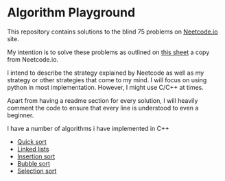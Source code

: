 # Algorithm Playground

This repository contains solutions to the blind 75 problems on [Neetcode.io](https://neetcode.io) site. 

My intention is to solve these problems as outlined on [this sheet](https://docs.google.com/spreadsheets/d/1MnkzzanUtLieQAnUXSDaHtDcdTwhM9GUqLqK7eUta-o/edit#gid=0) a copy from Neetcode.io. 

I intend to describe the strategy explained by Neetcode as well as my strategy or other strategies that come to my mind. 
I will focus on using python in most implementation. However, I might use C/C++ at times.

Apart from having a readme section for every solution, I will heavily comment the code to ensure that every line is understood to even a beginner.

I have a number of algorithms i have implemented in C++

- [Quick sort](https://github.com/Antony-gitau/QuickSort_algorithm)
- [Linked lists](https://github.com/Antony-gitau/linked_list)
- [Insertion sort](https://github.com/Antony-gitau/insertion_sort_algorithm)
- [Bubble sort](https://github.com/Antony-gitau/bubble_sort_algorithm)
- [Selection sort](https://github.com/Antony-gitau/selection_sort_algorithm)
